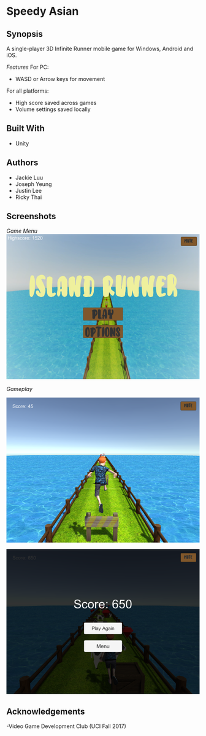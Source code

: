 # Speedy Asian

Synopsis
-
A single-player 3D Infinite Runner mobile game for Windows, Android and iOS.

*Features*
For PC:
- WASD or Arrow keys for movement

For all platforms:
- High score saved across games
- Volume settings saved locally


Built With
--
- Unity

Authors
--
- Jackie Luu
- Joseph Yeung
- Justin Lee
- Ricky Thai

Screenshots
--
*Game Menu*
![Screenshot of game menu](/screenshots/menu.png?raw=true "*Game Menu*")


*Gameplay*


![Screenshot of gameplay](/screenshots/gameplay.png?raw=true "*Game Play*")

![Screenshot of game ending](/screenshots/gameend.png?raw=true "*Game End*")


Acknowledgements
--
-Video Game Development Club (UCI Fall 2017)

